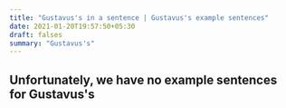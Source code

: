 ```yaml
---
title: "Gustavus's in a sentence | Gustavus's example sentences"
date: 2021-01-20T19:57:50+05:30
draft: falses
summary: "Gustavus's"
---
```

## Unfortunately, we have no example sentences for Gustavus's                 
